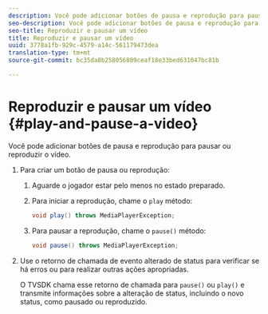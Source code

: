 ```yaml
---
description: Você pode adicionar botões de pausa e reprodução para pausar ou reproduzir o vídeo.
seo-description: Você pode adicionar botões de pausa e reprodução para pausar ou reproduzir o vídeo.
seo-title: Reproduzir e pausar um vídeo
title: Reproduzir e pausar um vídeo
uuid: 3778a1fb-929c-4579-a14c-561179473dea
translation-type: tm+mt
source-git-commit: bc35da8b258056809ceaf18e33bed631047bc81b

---
```



# Reproduzir e pausar um vídeo {#play-and-pause-a-video}

Você pode adicionar botões de pausa e reprodução para pausar ou reproduzir o vídeo.

1. Para criar um botão de pausa ou reprodução:
   1. Aguarde o jogador estar pelo menos no estado preparado.
   1. Para iniciar a reprodução, chame o `play` método:

      ```java
      void play() throws MediaPlayerException;
      ```

   1. Para pausar a reprodução, chame o `pause()` método:

      ```java
      void pause() throws MediaPlayerException;
      ```

1. Use o retorno de chamada de evento alterado de status para verificar se há erros ou para realizar outras ações apropriadas.

   O TVSDK chama esse retorno de chamada para `pause()` ou `play()` e transmite informações sobre a alteração de status, incluindo o novo status, como pausado ou reproduzido.